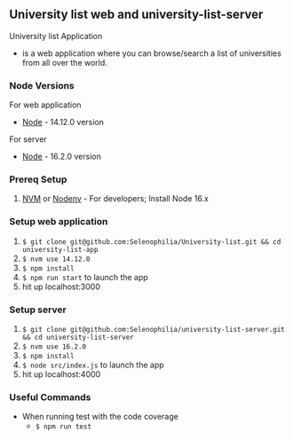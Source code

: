 ## University list web and university-list-server

University list Application

- is a web application where you can browse/search a list of universities from all over the world.

### Node Versions

For web application

- [Node](https://github.com/nodejs/node/blob/master/doc/changelogs/CHANGELOG_V14.md#14.12.0) - 14.12.0 version

For server

- [Node](https://github.com/nodejs/node/blob/master/doc/changelogs/CHANGELOG_V14.md#16.2.0) - 16.2.0 version

### Prereq Setup

1. [NVM](https://github.com/nvm-sh/nvm#installing-and-updating) or [Nodenv](https://github.com/nodenv/nodenv#installation) - For developers; Install Node 16.x

### Setup web application

1. `$ git clone git@github.com:Selenophilia/University-list.git && cd university-list-app`
2. `$ nvm use 14.12.0`
3. `$ npm install`
4. `$ npm run start` to launch the app
5. hit up localhost:3000

### Setup server

1. `$ git clone git@github.com:Selenophilia/university-list-server.git && cd university-list-server`
2. `$ nvm use 16.2.0`
3. `$ npm install`
4. `$ node src/index.js` to launch the app
5. hit up localhost:4000

### Useful Commands

- When running test with the code coverage
  - `$ npm run test`
